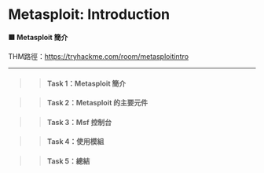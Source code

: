 # Metasploit: Introduction

**🟥 Metasploit 簡介**

THM路徑：https://tryhackme.com/room/metasploitintro

---

>> #### Task 1：Metasploit 簡介

>> #### Task 2：Metasploit 的主要元件

>> #### Task 3：Msf 控制台

>> #### Task 4：使用模組

>> #### Task 5：總結